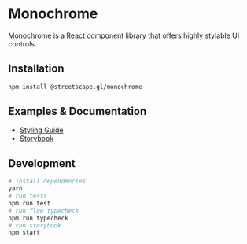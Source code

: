 # Monochrome

Monochrome is a React component library that offers highly stylable UI controls.

## Installation

```bash
npm install @streetscape.gl/monochrome
```

## Examples & Documentation

- [Styling Guide](docs/styling-guide.md)
- [Storybook](https://uber-web.github.io/monochrome/)

## Development

```bash
# install dependencies
yarn
# run tests
npm run test
# run flow typecheck
npm run typecheck
# run storybook
npm start
```
